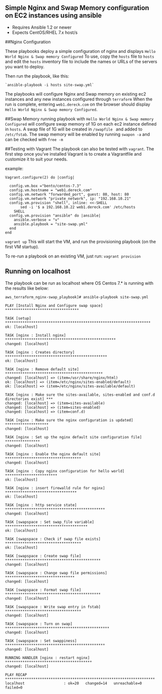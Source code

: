 ## Simple Nginx and Swap Memory configuration on EC2 instances using ansible

- Requires Ansible 1.2 or newer
- Expects CentOS/RHEL 7.x host/s

##Nginx Configuration

These playbooks deploy a simple configuration of nginx and displays `Hello World Nginx & Swap memory Configured`
To use, copy the `hosts` file to `hosts` and edit the `hosts` inventory file to include the names or URLs of the servers
you want to deploy.

Then run the playbook, like this:

	`ansible-playbook -i hosts site-swap.yml`

The playbooks will configure Nginx and Swap memory on existing ec2 instances and any new instances configured through `terraform` When the run
is complete, entering `web1.dereck.com` on the browser should display `Hello World Nginx & Swap memory Configured`.

##Swap Memory
running playbook with `Hello World Nginx & Swap memory Configured` will configure swap memory of 1G on each ec2 instance defined in `hosts`.
A swap file of 1G will be created in `/swapfile ` and added to `/etc/fstab`.
The swap memory will be enabled by running `swapon -a` and can be  checked with `free -m`

##Testing with Vagrant
The playbook can also be tested with `vagrant`. The first step once you’ve installed Vagrant is to create a Vagrantfile and customize it to suit your needs.

example:
```
Vagrant.configure(2) do |config|

  config.vm.box ="bento/centos-7.3"
  config.vm.hostname = "web1.dereck.com"
  config.vm.network "forwarded_port", guest: 80, host: 80
  config.vm.network "private_network", ip: "192.168.10.21"
  config.vm.provision "shell", inline: <<-SHELL
       sed -i '$ a 192.168.10.22 web1.dereck.com' /etc/hosts           
    SHELL
  config.vm.provision "ansible" do |ansible|
    ansible.verbose = "v"
    ansible.playbook = "site-swap.yml"
  end
end
```

`vagrant up` This will start the VM, and run the provisioning playbook (on the first VM startup).

To re-run a playbook on an existing VM, just run: `vagrant provision`

## Running on localhost
The playbook can be run as localhost where OS Centos 7.* is running with the results like below:

```
aws_terraform_nginx-swap_playbook]# ansible-playbook site-swap.yml 

PLAY [Install Nginx and Configure swap space] **********************************

TASK [setup] *******************************************************************
ok: [localhost]

TASK [nginx : Install nginx] ***************************************************
changed: [localhost]

TASK [nginx : Creates directory] ***********************************************
ok: [localhost]

TASK [nginx : Remove default site] *********************************************
changed: [localhost] => (item=/usr/share/nginx/html)
ok: [localhost] => (item=/etc/nginx/sites-enabled/default)
ok: [localhost] => (item=/etc/nginx/sites-available/default)

TASK [nginx : Make sure the sites-available, sites-enabled and conf.d directories exist] ***
changed: [localhost] => (item=sites-available)
changed: [localhost] => (item=sites-enabled)
changed: [localhost] => (item=conf.d)

TASK [nginx : Make sure the nginx configuration is updated] ********************
changed: [localhost]

TASK [nginx : Set up the nginx default site configuration file] ****************
changed: [localhost]

TASK [nginx : Enable the nginx default site] ***********************************
changed: [localhost]

TASK [nginx : Copy nginx configuration for hello world] ************************
ok: [localhost]

TASK [nginx : insert firewalld rule for nginx] *********************************
ok: [localhost]

TASK [nginx : http service state] **********************************************
changed: [localhost]

TASK [swapspace : Set swap_file variable] **************************************
ok: [localhost]

TASK [swapspace : Check if swap file exists] ***********************************
ok: [localhost]

TASK [swapspace : Create swap file] ********************************************
changed: [localhost]

TASK [swapspace : Change swap file permissions] ********************************
changed: [localhost]

TASK [swapspace : Format swap file] ********************************************
changed: [localhost]

TASK [swapspace : Write swap entry in fstab] ***********************************
changed: [localhost]

TASK [swapspace : Turn on swap] ************************************************
changed: [localhost]

TASK [swapspace : Set swappiness] **********************************************
changed: [localhost]

RUNNING HANDLER [nginx : restart nginx] ****************************************
changed: [localhost]

PLAY RECAP *********************************************************************
localhost                  : ok=20   changed=14   unreachable=0    failed=0   

```







